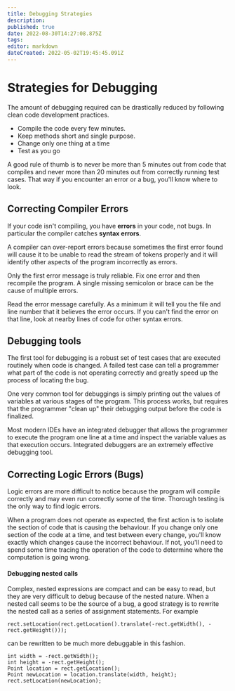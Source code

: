 ```yaml
---
title: Debugging Strategies
description: 
published: true
date: 2022-08-30T14:27:08.875Z
tags: 
editor: markdown
dateCreated: 2022-05-02T19:45:45.091Z
---
```



# Strategies for Debugging

The amount of debugging required can be drastically reduced by following clean code development practices.  
- Compile the code every few minutes. 
- Keep methods short and single purpose.  
- Change only one thing at a time
- Test as you go

A good rule of thumb is to never be more than 5 minutes out from code that compiles and never more than 20 minutes out from correctly running test cases. That way if you encounter an error or a bug, you'll know where to look.

## Correcting Compiler Errors
If your code isn't compiling, you have **errors** in your code, not bugs. In particular the compiler catches **syntax errors**.  

A compiler can over-report errors because sometimes the first error found will cause it to be unable to read the stream of tokens properly and it will identify other aspects of the program incorrectly as errors.

Only the first error message is truly reliable. Fix one error and then recompile the program. A single missing semicolon or brace can be the cause of multiple errors.

Read the error message carefully. As a minimum it will tell you the file and line number that it believes the error occurs. If you can't find the error on that line, look at nearby lines of code for other syntax errors.


## Debugging tools

The first tool for debugging is a robust set of test cases that are executed routinely when code is changed. A failed test case can tell a programmer what part of the code is not operating correctly and greatly speed up the process of locating the bug.

One very common tool for debuggings is simply printing out the values of variables at various stages of the program.  This process works, but requires that the programmer "clean up" their debugging output before the code is finalized.

Most modern IDEs have an integrated debugger that allows the programmer to execute the program one line at a time and inspect the variable values as that execution occurs.   Integrated debuggers are an extremely effective debugging tool.

## Correcting Logic Errors (Bugs)

Logic errors are more difficult to notice because the program will compile correctly and may even run correctly some of the time.   Thorough testing is the only way to find logic errors.

When a program does not operate as expected, the first action is to isolate the section of code that is causing the behaviour. If you change only one section of the code at a time, and test between every change, you'll know exactly which changes cause the incorrect behaviour.  If not, you'll need to spend some time tracing the operation of the code to determine where the computation is going wrong.



#### Debugging nested calls

Complex, nested expressions are compact and can be easy to read, but they are very difficult to debug because of the nested nature.  When a nested call seems to be the source of a bug, a good strategy is to rewrite the nested call as a series of assignment statements.   For example

```
rect.setLocation(rect.getLocation().translate(-rect.getWidth(), -rect.getHeight()));
```
can be rewritten to be much more debuggable in this fashion.

```
int width = -rect.getWidth();
int height = -rect.getHeight();
Point location = rect.getLocation();
Point newLocation = location.translate(width, height);
rect.setLocation(newLocation);
```


